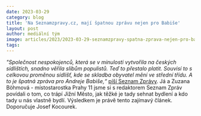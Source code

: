 ```yaml
---
date: 2023-03-29
category: blog
title: 'Na Seznamzpravy.cz, mají špatnou zprávu nejen pro Babiše'
layout: post
author: mediální tým
image: articles/2023/2023-03-29-seznamzpravy-spatna-zprava-nejen-pro-babise.jpg
tags:
---
```


*"Společnost nespokojenců, která se v minulosti vytvořila na českých sídlištích, snadno věřila slibům populistů. Teď to přestalo platit. 
Souvisí to s celkovou proměnou sídlišť, kde se skladba obyvatel mění ve střední třídu. A to je špatná zpráva pro Andreje Babiše,“* [píší Seznam Zprávy](https://www.seznamzpravy.cz/clanek/domaci-zivot-v-cesku-spatna-zprava-nejen-pro-babise-ceska-sidliste-se-meni-v-domov-stredni-tridy-228375). 
Já a Zuzana Böhmová - místostarostka Prahy 11 jsme si s redaktorem Seznam Zpráv povídali o tom, co trápí Jižní Město, jak těžké je tady sehnat bydlení 
a kdo tady u nás vlastně bydlí. Výsledkem je právě tento zajímavý článek. Doporučuje Josef Kocourek.
